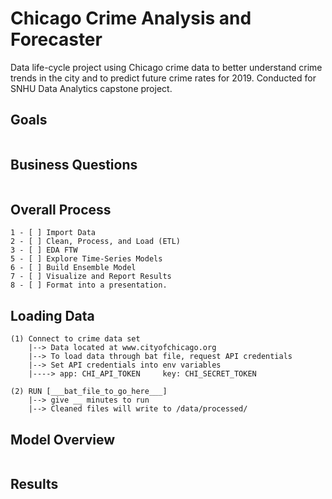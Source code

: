 # Chicago Crime Analysis and Forecaster
Data life-cycle project using Chicago crime data to better understand crime trends in the city and to predict future crime rates for 2019. Conducted for SNHU Data Analytics capstone project.

## Goals
```

```

## Business Questions
```

```

## Overall Process
 
```
1 - [ ] Import Data
2 - [ ] Clean, Process, and Load (ETL)
3 - [ ] EDA FTW
5 - [ ] Explore Time-Series Models
6 - [ ] Build Ensemble Model
7 - [ ] Visualize and Report Results
8 - [ ] Format into a presentation.
```

## Loading Data
```
(1) Connect to crime data set
	|--> Data located at www.cityofchicago.org
	|--> To load data through bat file, request API credentials
	|--> Set API credentials into env variables 
	|----> app: CHI_API_TOKEN     key: CHI_SECRET_TOKEN

(2) RUN [___bat_file_to_go_here___]
	|--> give __ minutes to run
	|--> Cleaned files will write to /data/processed/
```

## Model Overview
```

```

## Results
```

```

